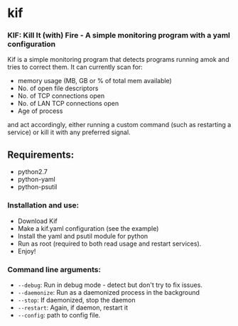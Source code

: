 # kif
### KIF: Kill It (with) Fire - A simple monitoring program with a yaml configuration

Kif is a simple monitoring program that detects programs running amok and tries to correct them.
It can currently scan for:

- memory usage (MB, GB or % of total mem available)
- No. of open file descriptors
- No. of TCP connections open
- No. of LAN TCP connections open
- Age of process

and act accordingly, either running a custom command (such as restarting a service) or kill it with any preferred signal.

## Requirements:
- python2.7
- python-yaml
- python-psutil

### Installation and use:
- Download Kif
- Make a kif.yaml configuration (see the example)
- Install the yaml and psutil module for python
- Run as root (required to both read usage and restart services).
- Enjoy!

### Command line arguments:

- `--debug`: Run in debug mode - detect but don't try to fix issues.
- `--daemonize`: Run as a daemonized process in the background
- `--stop`: If daemonized, stop the daemon
- `--restart`: Again, if daemon, restart it
- `--config`: path to config file.


